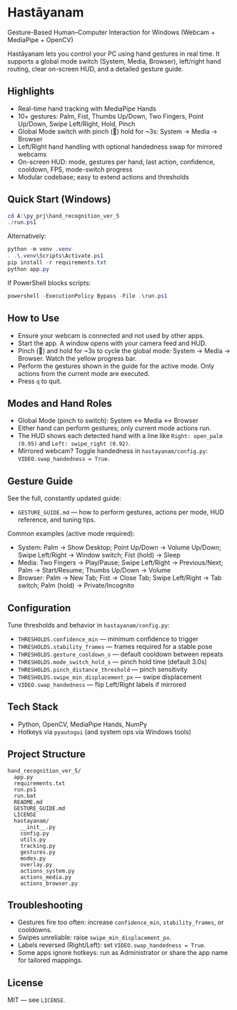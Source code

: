 # Hastāyanam

Gesture-Based Human–Computer Interaction for Windows (Webcam + MediaPipe + OpenCV)

Hastāyanam lets you control your PC using hand gestures in real time. It supports a global mode switch (System, Media, Browser), left/right hand routing, clear on-screen HUD, and a detailed gesture guide.

## Highlights
- Real-time hand tracking with MediaPipe Hands
- 10+ gestures: Palm, Fist, Thumbs Up/Down, Two Fingers, Point Up/Down, Swipe Left/Right, Hold, Pinch
- Global Mode switch with pinch (🤏) hold for ~3s: System → Media → Browser
- Left/Right hand handling with optional handedness swap for mirrored webcams
- On-screen HUD: mode, gestures per hand, last action, confidence, cooldown, FPS, mode-switch progress
- Modular codebase; easy to extend actions and thresholds

## Quick Start (Windows)
```powershell
cd A:\py_prj\hand_recognition_ver_5
./run.ps1
```
Alternatively:
```powershell
python -m venv .venv
. .\.venv\Scripts\Activate.ps1
pip install -r requirements.txt
python app.py
```
If PowerShell blocks scripts:
```powershell
powershell -ExecutionPolicy Bypass -File .\run.ps1
```

## How to Use
- Ensure your webcam is connected and not used by other apps.
- Start the app. A window opens with your camera feed and HUD.
- Pinch (🤏) and hold for ~3s to cycle the global mode: System → Media → Browser. Watch the yellow progress bar.
- Perform the gestures shown in the guide for the active mode. Only actions from the current mode are executed.
- Press `q` to quit.

## Modes and Hand Roles
- Global Mode (pinch to switch): System ↔ Media ↔ Browser
- Either hand can perform gestures; only current mode actions run.
- The HUD shows each detected hand with a line like `Right: open_palm (0.95)` and `Left: swipe_right (0.92)`.
- Mirrored webcam? Toggle handedness in `hastayanam/config.py`: `VIDEO.swap_handedness = True`.

## Gesture Guide
See the full, constantly updated guide:
- `GESTURE_GUIDE.md` — how to perform gestures, actions per mode, HUD reference, and tuning tips.

Common examples (active mode required):
- System: Palm → Show Desktop; Point Up/Down → Volume Up/Down; Swipe Left/Right → Window switch; Fist (hold) → Sleep
- Media: Two Fingers → Play/Pause; Swipe Left/Right → Previous/Next; Palm → Start/Resume; Thumbs Up/Down → Volume
- Browser: Palm → New Tab; Fist → Close Tab; Swipe Left/Right → Tab switch; Palm (hold) → Private/Incognito

## Configuration
Tune thresholds and behavior in `hastayanam/config.py`:
- `THRESHOLDS.confidence_min` — minimum confidence to trigger
- `THRESHOLDS.stability_frames` — frames required for a stable pose
- `THRESHOLDS.gesture_cooldown_s` — default cooldown between repeats
- `THRESHOLDS.mode_switch_hold_s` — pinch hold time (default 3.0s)
- `THRESHOLDS.pinch_distance_threshold` — pinch sensitivity
- `THRESHOLDS.swipe_min_displacement_px` — swipe displacement
- `VIDEO.swap_handedness` — flip Left/Right labels if mirrored

## Tech Stack
- Python, OpenCV, MediaPipe Hands, NumPy
- Hotkeys via `pyautogui` (and system ops via Windows tools)

## Project Structure
```
hand_recognition_ver_5/
  app.py
  requirements.txt
  run.ps1
  run.bat
  README.md
  GESTURE_GUIDE.md
  LICENSE
  hastayanam/
    __init__.py
    config.py
    utils.py
    tracking.py
    gestures.py
    modes.py
    overlay.py
    actions_system.py
    actions_media.py
    actions_browser.py
```

## Troubleshooting
- Gestures fire too often: increase `confidence_min`, `stability_frames`, or cooldowns.
- Swipes unreliable: raise `swipe_min_displacement_px`.
- Labels reversed (Right/Left): set `VIDEO.swap_handedness = True`.
- Some apps ignore hotkeys: run as Administrator or share the app name for tailored mappings.

## License
MIT — see `LICENSE`.
